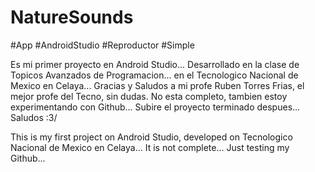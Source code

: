 # NatureSounds

#App #AndroidStudio #Reproductor #Simple

Es mi primer proyecto en Android Studio... Desarrollado en la clase de Topicos Avanzados de Programacion... en el Tecnologico
Nacional de Mexico en Celaya... Gracias y Saludos a mi profe Ruben Torres Frias, el mejor profe del Tecno, sin dudas.
No esta completo, tambien estoy experimentando con Github...
Subire el proyecto terminado despues...
Saludos :3/



This is my first project on Android Studio, developed on Tecnologico Nacional de Mexico en Celaya... 
It is not complete... Just testing my Github... 
